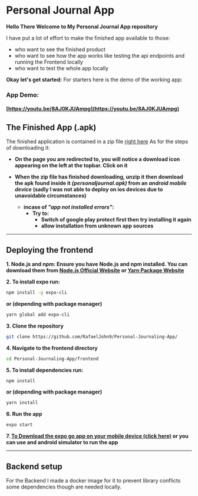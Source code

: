 # Personal Journal App

**Hello  There Welcome to  My Personal Journal App repository**

I have put a lot of effort to make the finished app available to those:
- who want to see the finished product
- who want to see how the app works like testing the api endpoints and running  the Frontend locally
- who want to test the whole app locally

**Okay let's get started:**
    For starters here is the demo of the working app:

### App Demo:
#### [https://youtu.be/8AJ0KJUAmpg](https://youtu.be/8AJ0KJUAmpg)

## The Finished App  (.apk)
The finished application is contained in a zip file     [right here](https://github.com/RafaelJohn9/Personal-Journaling-App/blob/main/APKs/personaljournal.zip)
As for the  steps of downloading it:
- **On the page you are redirected to, you will notice a download icon appearing on the left at the topbar. Click on it**


- **When the zip file has finished downloading, unzip it then download the apk found inside it *(personaljournal.apk)* from an *android mobile device* (sadly I was not able to deploy on ios devices due to unavoidable circumstances)**
    - **incase of *"app not installed errors"*:**
        - **Try to:**
            - **Switch of google play protect first then try installing it again**
            - **allow installation from unknown app sources**

---
## Deploying the frontend
**1. Node.js and npm: Ensure you have Node.js and npm installed. You can download them from [Node.js Official Website](https://nodejs.org/en) or  [Yarn Package Website](https://yarnpkg.com/)**

**2. To install expo run:**
```bash
npm install -g expo-cli
```
**or (depending with package manager)**

```bash
yarn global add expo-cli
```

**3. Clone the repository**
```bash
git clone https://github.com/RafaelJohn9/Personal-Journaling-App/
```

**4. Navigate to the frontend directory**
```bash
cd Personal-Journaling-App/frontend
```

**5. To install dependencies run:**
```bash
npm install
```

**or (depending with package manager)**
```bash
yarn install
```
**6. Run the app**
```bash
expo start
```


**7. [To Download the expo go app on your mobile device (click here)](https://expo.dev/go) or you can use and android simulator to run the app**

----
## Backend setup
For the Backend I made a docker image for it to prevent library conflicts some dependencies though are needed locally.